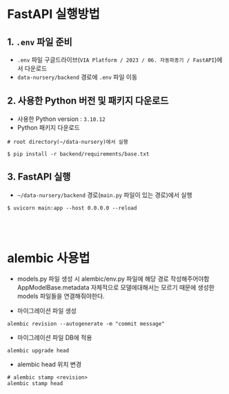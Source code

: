 # FastAPI 실행방법

## 1. `.env` 파일 준비

- `.env` 파일 구글드라이브(`VIA Platform / 2023 / 06. 자동파종기 / FastAPI`)에서 다운로드
- `data-nursery/backend` 경로에 `.env` 파일 이동

## 2. 사용한 Python 버전 및 패키지 다운로드

- 사용한 Python version : `3.10.12`
- Python 패키지 다운로드

```
# root directory(~/data-nursery)에서 실행

$ pip install -r backend/requirements/base.txt
```

## 3. FastAPI 실행

- `~/data-nursery/backend` 경로(`main.py` 파일이 있는 경로)에서 실행

```
$ uvicorn main:app --host 0.0.0.0 --reload
```

<br/>
<br/>

# alembic 사용법

- models.py 파일 생성 시 alembic/env.py 파일에 해당 경로 작성해주어야함
  AppModelBase.metadata 자체적으로 모델에대해서는 모르기 때문에 생성한 models 파일들을 연결해줘야한다.

- 마이그레이션 파일 생성

```
alembic revision --autogenerate -m "commit message"
```

- 마이그레이션 파일 DB에 적용

```
alembic upgrade head
```

- alembic head 위치 변경

```
# alembic stamp <revision>
alembic stamp head
```
